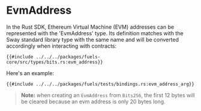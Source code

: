 # EvmAddress

In the Rust SDK, Ethereum Virtual Machine (EVM) addresses can be represented with the 'EvmAddress' type. Its definition matches with the Sway standard library type with the same name and will be converted accordingly when interacting with contracts:

```rust,ignore
{{#include ../../../packages/fuels-core/src/types/bits.rs:evm_address}}
```

Here's an example:

```rust,ignore
{{#include ../../../packages/fuels/tests/bindings.rs:evm_address_arg}}
```

> **Note:** when creating an `EvmAddress` from `Bits256`, the first 12 bytes will be cleared because an evm address is only 20 bytes long.
